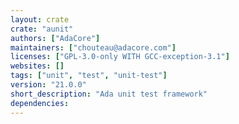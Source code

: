 ```yaml
---
layout: crate
crate: "aunit"
authors: ["AdaCore"]
maintainers: ["chouteau@adacore.com"]
licenses: ["GPL-3.0-only WITH GCC-exception-3.1"]
websites: []
tags: ["unit", "test", "unit-test"]
version: "21.0.0"
short_description: "Ada unit test framework"
dependencies: 
---
```



